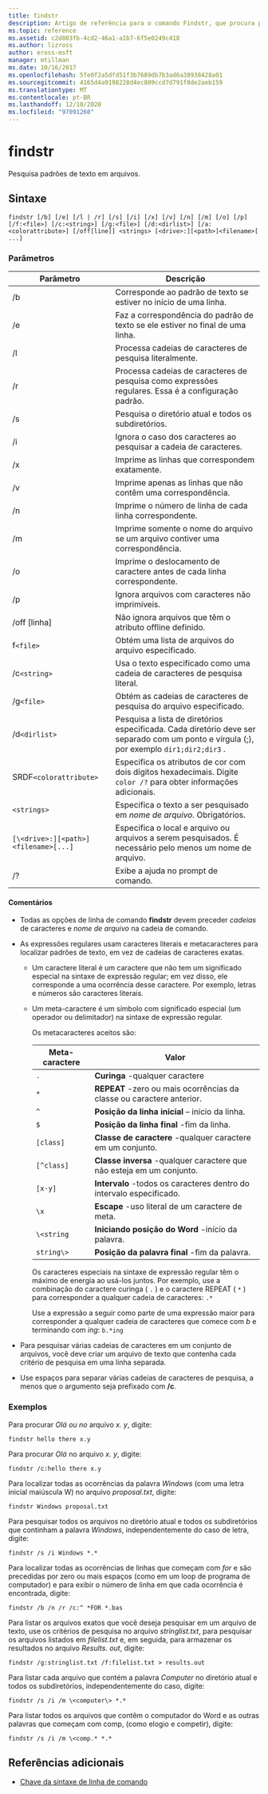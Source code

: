 ```yaml
---
title: findstr
description: Artigo de referência para o comando Findstr, que procura padrões de texto em arquivos.
ms.topic: reference
ms.assetid: c2d803fb-4cd2-46a1-a1b7-6f5e0249c418
ms.author: lizross
author: eross-msft
manager: mtillman
ms.date: 10/16/2017
ms.openlocfilehash: 5fe0f2a5dfd51f3b7689db7b3ad6a38938428a01
ms.sourcegitcommit: 4165d4a9198228d4ec809ccd7d791f8de2aeb159
ms.translationtype: MT
ms.contentlocale: pt-BR
ms.lasthandoff: 12/10/2020
ms.locfileid: "97091260"
---
```

# <a name="findstr"></a>findstr

Pesquisa padrões de texto em arquivos.

## <a name="syntax"></a>Sintaxe

```
findstr [/b] [/e] [/l | /r] [/s] [/i] [/x] [/v] [/n] [/m] [/o] [/p] [/f:<file>] [/c:<string>] [/g:<file>] [/d:<dirlist>] [/a:<colorattribute>] [/off[line]] <strings> [<drive>:][<path>]<filename>[ ...]
```

### <a name="parameters"></a>Parâmetros

| Parâmetro | Descrição |
| --------- | ----------- |
| /b | Corresponde ao padrão de texto se estiver no início de uma linha. |
| /e | Faz a correspondência do padrão de texto se ele estiver no final de uma linha. |
| /l | Processa cadeias de caracteres de pesquisa literalmente. |
| /r | Processa cadeias de caracteres de pesquisa como expressões regulares. Essa é a configuração padrão. |
| /s | Pesquisa o diretório atual e todos os subdiretórios. |
| /i | Ignora o caso dos caracteres ao pesquisar a cadeia de caracteres. |
| /x | Imprime as linhas que correspondem exatamente. |
| /v | Imprime apenas as linhas que não contêm uma correspondência. |
| /n | Imprime o número de linha de cada linha correspondente. |
| /m | Imprime somente o nome do arquivo se um arquivo contiver uma correspondência. |
| /o | Imprime o deslocamento de caractere antes de cada linha correspondente. |
| /p | Ignora arquivos com caracteres não imprimíveis. |
| /off [linha] | Não ignora arquivos que têm o atributo offline definido. |
| f`<file>` | Obtém uma lista de arquivos do arquivo especificado. |
| /c`<string>` | Usa o texto especificado como uma cadeia de caracteres de pesquisa literal. |
| /g`<file>` | Obtém as cadeias de caracteres de pesquisa do arquivo especificado. |
| /d`<dirlist>` | Pesquisa a lista de diretórios especificada. Cada diretório deve ser separado com um ponto e vírgula (;), por exemplo `dir1;dir2;dir3` . |
| SRDF`<colorattribute>` | Especifica os atributos de cor com dois dígitos hexadecimais. Digite `color /?` para obter informações adicionais. |
| `<strings>` | Especifica o texto a ser pesquisado em *nome de arquivo*. Obrigatórios. |
| `[\<drive>:][<path>]<filename>[...]` | Especifica o local e arquivo ou arquivos a serem pesquisados. É necessário pelo menos um nome de arquivo. |
| /? | Exibe a ajuda no prompt de comando. |

#### <a name="remarks"></a>Comentários

- Todas as opções de linha de comando **findstr** devem preceder *cadeias* de caracteres e *nome de arquivo* na cadeia de comando.

- As expressões regulares usam caracteres literais e metacaracteres para localizar padrões de texto, em vez de cadeias de caracteres exatas.

  - Um caractere literal é um caractere que não tem um significado especial na sintaxe de expressão regular; em vez disso, ele corresponde a uma ocorrência desse caractere. Por exemplo, letras e números são caracteres literais.

  - Um meta-caractere é um símbolo com significado especial (um operador ou delimitador) na sintaxe de expressão regular.

    Os metacaracteres aceitos são:

    | Meta-caractere | Valor |
    | -------------- | ----- |
    | `.`            | **Curinga** -qualquer caractere |
    | `*`            | **REPEAT** -zero ou mais ocorrências da classe ou caractere anterior. |
    | `^`            | **Posição da linha inicial** – início da linha. |
    | `$`            | **Posição da linha final** -fim da linha. |
    | `[class]`      | **Classe de caractere** -qualquer caractere em um conjunto. |
    | `[^class]`     | **Classe inversa** -qualquer caractere que não esteja em um conjunto. |
    | `[x-y]`        | **Intervalo** -todos os caracteres dentro do intervalo especificado. |
    | `\x`           | **Escape** -uso literal de um caractere de meta. |
    | `\<string`     | **Iniciando posição do Word** -início da palavra. |
    | `string\>`     | **Posição da palavra final** -fim da palavra. |

    Os caracteres especiais na sintaxe de expressão regular têm o máximo de energia ao usá-los juntos. Por exemplo, use a combinação do caractere curinga ( `.` ) e o caractere REPEAT ( `*` ) para corresponder a qualquer cadeia de caracteres: `.*`

    Use a expressão a seguir como parte de uma expressão maior para corresponder a qualquer cadeia de caracteres que comece com *b* e terminando com *ing*: `b.*ing`

- Para pesquisar várias cadeias de caracteres em um conjunto de arquivos, você deve criar um arquivo de texto que contenha cada critério de pesquisa em uma linha separada.

- Use espaços para separar várias cadeias de caracteres de pesquisa, a menos que o argumento seja prefixado com **/c**.

### <a name="examples"></a>Exemplos

Para procurar *Olá* *ou no* arquivo *x. y*, digite:

```
findstr hello there x.y
```

Para procurar *Olá* no arquivo *x. y*, digite:

```
findstr /c:hello there x.y
```

Para localizar todas as ocorrências da palavra *Windows* (com uma letra inicial maiúscula W) no arquivo *proposal.txt*, digite:

```
findstr Windows proposal.txt
```

Para pesquisar todos os arquivos no diretório atual e todos os subdiretórios que continham a palavra *Windows*, independentemente do caso de letra, digite:

```
findstr /s /i Windows *.*
```

Para localizar todas as ocorrências de linhas que começam com *for* e são precedidas por zero ou mais espaços (como em um loop de programa de computador) e para exibir o número de linha em que cada ocorrência é encontrada, digite:

```
findstr /b /n /r /c:^ *FOR *.bas
```

Para listar os arquivos exatos que você deseja pesquisar em um arquivo de texto, use os critérios de pesquisa no arquivo *stringlist.txt*, para pesquisar os arquivos listados em *filelist.txt* e, em seguida, para armazenar os resultados no arquivo *Results. out*, digite:

```
findstr /g:stringlist.txt /f:filelist.txt > results.out
```

Para listar cada arquivo que contém a palavra *Computer* no diretório atual e todos os subdiretórios, independentemente do caso, digite:

```
findstr /s /i /m \<computer\> *.*
```

Para listar todos os arquivos que contêm o computador do Word e as outras palavras que começam com comp, (como elogio e competir), digite:

```
findstr /s /i /m \<comp.* *.*
```

## <a name="additional-references"></a>Referências adicionais

- [Chave da sintaxe de linha de comando](command-line-syntax-key.md)
